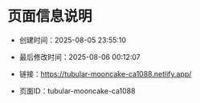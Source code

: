 # 页面信息说明

- 创建时间：2025-08-05 23:55:10

- 最后修改时间：2025-08-06 00:12:07

- 链接：https://tubular-mooncake-ca1088.netlify.app/

- 页面ID：tubular-mooncake-ca1088
